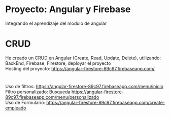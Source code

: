 # Proyecto: Angular y Firebase
Integrando el aprendizaje del modulo de angular <br>
# CRUD 
He creado un CRUD en Angular (Create, Read, Update, Delete), utilizando: BackEnd, Firebase, Firestore, deployar el proyecto <br>
Hosting del proyecto: https://angular-firestore-89c97.firebaseapp.com/ 
#
Uso de filtros: https://angular-firestore-89c97.firebaseapp.com/menu/inicio <br>
Filtro personalizado: Busqueda https://angular-firestore-89c97.firebaseapp.com/menu/personalizado <br>
Uso de Formulario: https://angular-firestore-89c97.firebaseapp.com/create-empleado
